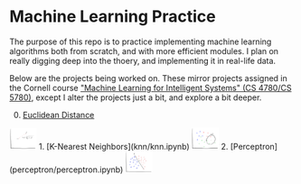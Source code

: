 # Machine Learning Practice

The purpose of this repo is to practice implementing machine learning algorithms both from scratch, and with more efficient modules. I plan on really digging deep into the thoery, and implementing it in real-life data.

Below are the projects being worked on. These mirror projects assigned in the Cornell course ["Machine Learning for Intelligent Systems" (CS 4780/CS 5780)](http://www.cs.cornell.edu/courses/cs4780/2018fa/), except I alter the projects just a bit, and explore a bit deeper.

0. [Euclidean Distance](euclidean_distance/euclidean_distance.ipynb)
<img src="drawn_images/euclidean.png" width="48">
1. [K-Nearest Neighbors](knn/knn.ipynb)
<img src="drawn_images/knn.png" width="48">
2. [Perceptron](perceptron/perceptron.ipynb)
<img src="drawn_images/perceptron.png" width="48">

